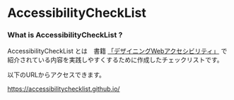 # AccessibilityCheckList

### What is AccessibilityCheckList ?

AccessibilityCheckList とは　書籍 [「デザイニングWebアクセシビリティ」](https://www.amazon.co.jp/dp/B01N3CGZ7W/ref=dp-kindle-redirect?_encoding=UTF8&btkr=1) で紹介されている内容を実践しやすくするために作成したチェックリストです。

以下のURLからアクセスできます。

https://accessibilitychecklist.github.io/
